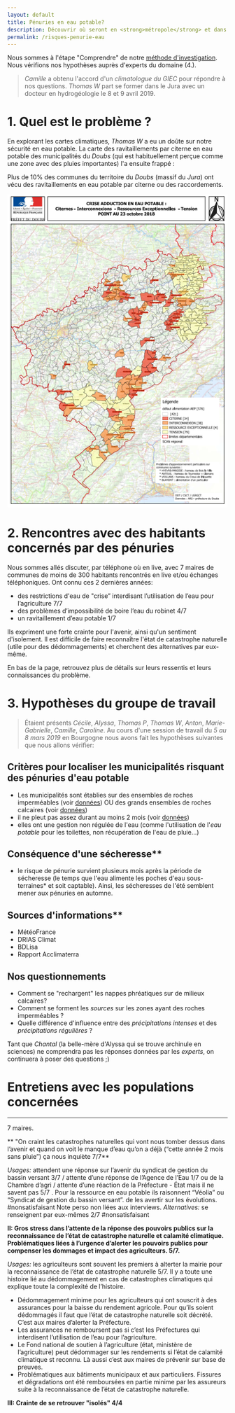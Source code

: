 ```yaml
---
layout: default
title: Pénuries en eau potable?
description: Découvrir où seront en <strong>métropole</strong> et dans les <strong>outre-mer</strong> les zones risquant des pénuries en eau potable.
permalink: /risques-penurie-eau
---
```


Nous sommes à l'étape "Comprendre" de notre [méthode d'investigation](../methode). Nous vérifions nos hypothèses auprès d'experts du domaine (4.). 
>*Camille* a obtenu l'accord d'un *climatologue du GIEC* pour répondre à nos questions. *Thomas W* part se former dans le Jura avec un docteur en hydrogéologie le 8 et 9 avril 2019.

# 1. Quel est le problème ? 

En explorant les cartes climatiques, *Thomas W* a eu un doûte sur notre sécurité en eau potable. La carte des ravitaillements par citerne en eau potable des municipalités du *Doubs* (qui est habituellement perçue comme une zone avec des pluies importantes) l'a ensuite frappé :  

Plus de 10% des communes du territoire du *Doubs* (massif du *Jura*) ont vécu des ravitaillements en eau potable par citerne ou des raccordements. 

![Pénuries dans le Doubs](../pages/images/cartepenuries.png)

# 2. Rencontres avec des habitants concernés par des pénuries 

Nous sommes allés discuter, par téléphone où en live, avec 7 maires de communes de moins de 300 habitants rencontrés en live et/ou échanges téléphoniques. Ont connu ces 2 dernières années:

- des restrictions d'eau de "crise” interdisant l’utilisation de l’eau pour l’agriculture  7/7
- des problèmes d’impossibilité de boire l’eau du robinet  4/7
- un ravitaillement d’eau potable 1/7

Ils expriment une forte crainte pour l'avenir, ainsi qu'un sentiment d'isolement. Il est difficile de faire reconnaître l'état de catastrophe naturelle (utile pour des dédommagements) et cherchent des alternatives par eux-même. 

En bas de la page, retrouvez plus de détails sur leurs ressentis et leurs connaissances du problème. 

# 3. Hypothèses du groupe de travail
>Étaient présents *Cécile*, *Alyssa*, *Thomas P*, *Thomas W*, *Anton*, *Marie-Gabrielle*, *Camille*, *Caroline*.
Au cours d'une session de travail du *5 au 8 mars 2019* en Bourgogne nous avons fait les hypothèses suivantes que nous allons vérifier: 

## Critères pour localiser les municipalités risquant des pénuries d'eau potable

* Les municipalités sont établies sur des ensembles de roches imperméables (voir [données](../donnees)) OU des grands ensembles de roches calcaires (voir [données](../donnees)) 
* il ne pleut pas assez durant au moins 2 mois (voir [données](../donnees))
* elles ont une gestion non régulée de l'eau (comme l'utilisation de l'*eau potable* pour les toilettes, non récupération de l'eau de pluie...)

## Conséquence d'une sécheresse**

* le risque de pénurie survient plusieurs mois après la période de sécheresse (le temps que l'eau alimente les poches d'eau sous-terraines* et soit captable). Ainsi, les sécheresses de l'été semblent mener aux pénuries en automne.

## Sources d'informations**

* MétéoFrance
* DRIAS Climat
* BDLisa
* Rapport Acclimaterra

## Nos questionnements

* Comment se "rechargent" les nappes phréatiques sur de milieux calcaires?
* Comment se forment les *sources* sur les zones ayant des roches imperméables ? 
* Quelle différence d'influence entre des *précipitations intenses* et des *précipitations régulières* ? 

Tant que *Chantal* (la belle-mère d'Alyssa qui se trouve archinule en sciences) ne comprendra pas les réponses données par les *experts*, on continuera à poser des questions ;) 


# Entretiens avec les populations concernées
---
7 maires. 

** "On craint les catastrophes naturelles qui vont nous tomber dessus dans l’avenir et quand on voit le manque d’eau qu’on a déjà (“cette année 2 mois sans pluie”) ça nous inquiète 7/7**

*Usages:* attendent une réponse sur l’avenir du syndicat de gestion du bassin versant 3/7 / attente d’une réponse de l’Agence de l’Eau 1/7 ou de la Chambre d’agri / attente d’une réaction de la Préfecture - État mais il ne savent pas 5/7 .  Pour la ressource en eau potable ils raisonnent “Véolia”  ou “Syndicat de gestion du bassin versant”.  de les avertir sur les évolutions. #nonsatisfaisant Note perso non liées aux interviews.
*Alternatives:* se renseignent par eux-mêmes 2/7 #nonsatisfaisant

**II: Gros stress dans l’attente de la réponse des pouvoirs publics sur la reconnaissance de l’état de catastrophe naturelle et calamité climatique. Problématiques liées à l’urgence d’alerter les pouvoirs publics pour compenser les dommages et impact des agriculteurs. 5/7.**

*Usages:* les agriculteurs sont souvent les premiers à alterter la mairie pour la reconnaissance de l’état de catastrophe naturelle 5/7. Il y a toute une histoire lié au dédommagement en cas de catastrophes climatiques qui explique toute la complexité de l’histoire.

* Dédommagement minime pour les agriculteurs qui ont souscrit à des assurances pour la baisse du rendement agricole. Pour qu’ils soient dédommagés il faut que l’état de catastrophe naturelle soit décrété. C’est aux maires d’alerter la Préfecture. 
* Les assurances ne remboursent pas si c’est les Préfectures qui interdisent l’utilisation de l’eau pour l’agriculture. 
* Le Fond national de soutien à l’agriculture (état, ministère de l’agriculture) peut dédommager sur les rendements si l’état de calamité climatique st reconnu. Là aussi c’est aux maires de prévenir sur base de preuves.
* Problématiques aux bâtiments municipaux et aux particuliers. Fissures et dégradations ont été remboursées en partie minime par les assureurs suite à la reconnaissance de l’état de catastrophe naturelle.

**III: Crainte de se retrouver "isolés" 4/4**

